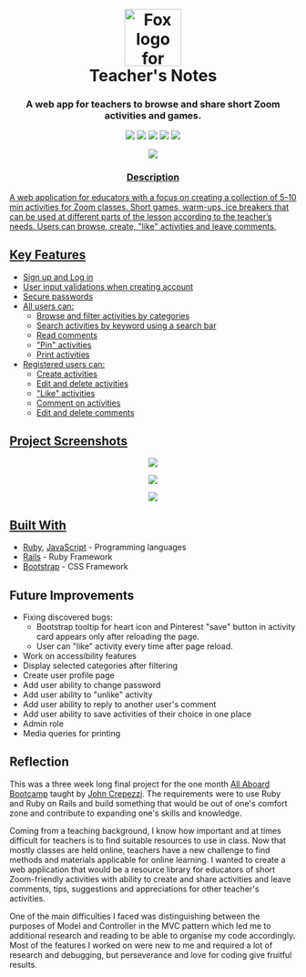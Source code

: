 
<h1 align="center">
  <br>
  <a href="https://teachersnotes.herokuapp.com/"><img src="https://i.postimg.cc/90WVV0qp/Fox.png" alt="Fox logo for Teacher's Notes" width="100"></a>
  <br>
  Teacher's Notes
</h1>
<h3 align="center">A web app for teachers to browse and share short Zoom activities and games.</h3>
<p align="center">
  <img src="https://img.shields.io/badge/made%20by-RReiso-green">
  <img src ="https://img.shields.io/badge/Ruby-2.7.2-red">
  <img src="https://img.shields.io/badge/Rails-6.1.3.1-critical">
  <img src="https://img.shields.io/badge/JavaScript-yellow">
  <img src="https://img.shields.io/badge/Bootstrap-5.0.0--beta3-blueviolet">
</p>
<p align="center">
<img src="https://i.imgur.com/cPhLQRa.gif" ></p>
<h3 align="center"><a  href="https://teachersnotes.herokuapp.com/>Live Demo</a></h3>

## Description
A web application for educators with a focus on creating a collection of 5-10 min activities for Zoom classes. Short games, warm-ups, ice breakers that can be used at different parts of the lesson according to the teacher’s needs. Users can browse, create, "like" activities and leave comments.
## Key Features
* Sign up and Log in
* User input validations when creating account
* Secure passwords
* All users can:
	- Browse and filter activities by categories
	- Search activities by keyword using a search bar
	- Read comments
	- "Pin" activities
	- Print activities
* Registered users can:
	- Create activities
	- Edit and delete activities
	- "Like" activities
	- Comment on activities
	- Edit and delete comments

## Project Screenshots
<p align="center">
  <img src="https://i.postimg.cc/rwWyLKhB/tn-activity-card.png"></p>
 <p align="center">
  <img src ="https://i.postimg.cc/Pxn2FFLG/tn-filter.png"></p>
 <p align="center">
  <img src="https://i.postimg.cc/YqvYYz9Q/tn-create.png"></p>

## Built With
* [Ruby](https://www.ruby-lang.org/en/), [JavaScript](https://developer.mozilla.org/en-US/docs/Web/JavaScript) - Programming languages
* [Rails](https://rubyonrails.org/) - Ruby Framework
* [Bootstrap](https://getbootstrap.com/docs/5.0/getting-started/introduction/) - CSS Framework
## Future Improvements
* Fixing discovered bugs:
	- Bootstrap tooltip for heart icon and Pinterest "save" button in activity card appears only after reloading the page.
	- User can "like" activity every time after page reload.
* Work on accessibility features
* Display selected categories after filtering
* Create user profile page
* Add user ability to change password
* Add user ability to "unlike" activity
* Add user ability to reply to another user's comment
* Add user ability to save activities of their choice in one place
* Admin role
* Media queries for printing
## Reflection
This was a three week long final project for the one month [All Aboard Bootcamp](https://github.com/All-Aboard-Bootcamp) taught by [John Crepezzi](https://github.com/seejohnrun). The requirements were to use Ruby and Ruby on Rails and build something that would be out of one's comfort zone and contribute to expanding one's skills and knowledge.

Coming from a teaching background, I know how important and at times difficult for teachers is to find suitable resources to use in class. Now that mostly classes are held online, teachers have a new challenge to find methods and materials applicable for online learning. I wanted to create a web application that would be a resource library for educators of short Zoom-friendly activities with ability to create and share activities and leave comments, tips, suggestions and appreciations for other teacher's activities.

One of the main difficulties I faced was distinguishing between the purposes of Model and Controller in the MVC pattern which led me to additional research and reading to be able to organise my code accordingly.
Most of the features I worked on were new to me and required a lot of research and debugging, but perseverance and love for coding give fruitful results.
